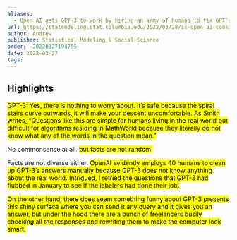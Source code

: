 ```yaml
---
aliases:
  - Open AI gets GPT-3 to work by hiring an army of humans to fix GPT’s bad answers. Interesting questions involving the mix of humans and computer algorithms in Open AI’s GPT-3 program | Statistical Modeling, Causal Inference, and Social Science
url: https://statmodeling.stat.columbia.edu/2022/03/28/is-open-ai-cooking-the-books-on-gpt-3/
author: Andrew
publisher: Statistical Modeling & Social Science
order: -20220327194755
date: 2022-03-27
tags:
---
```


## Highlights
<mark>GPT-3: Yes, there is nothing to worry about. It’s safe because the spiral stairs curve outwards, it will make your descent uncomfortable. As Smith writes, “Questions like this are simple for humans living in the real world but difficult for algorithms residing in MathWorld because they literally do not know what any of the words in the question mean.”</mark>

No commonsense at all.
<mark>but facts are not random.</mark>

Facts are not diverse either.
<mark>OpenAI evidently employs 40 humans to clean up GPT-3’s answers manually because GPT-3 does not know anything about the real world. Intrigued, I retried the questions that GPT-3 had flubbed in January to see if the labelers had done their job.</mark>

<mark>On the other hand, there does seem something funny about GPT-3 presents this shiny surface where you can send it any query and it gives you an answer, but under the hood there are a bunch of freelancers busily checking all the responses and rewriting them to make the computer look smart.</mark>

